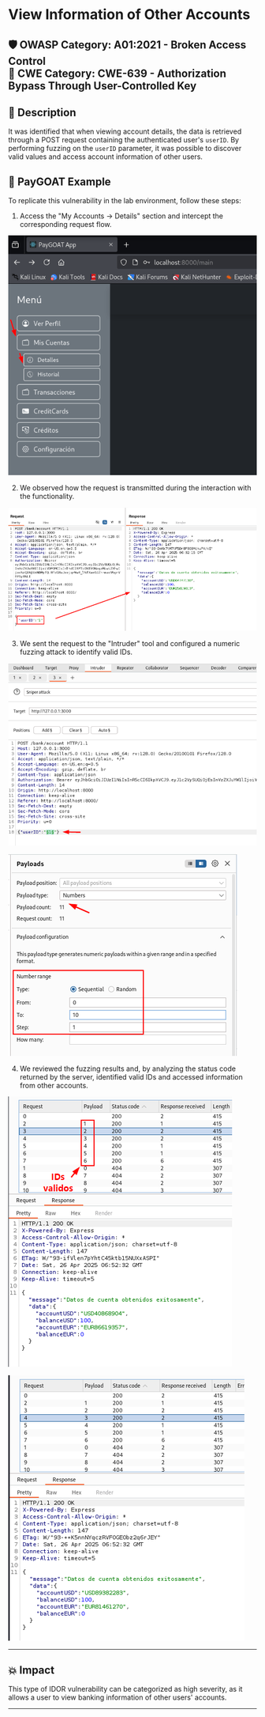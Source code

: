 
# View Information of Other Accounts

🛡️ **OWASP Category:** A01:2021 - Broken Access Control  
🧩 **CWE Category:** CWE-639 - Authorization Bypass Through User-Controlled Key   
---
## 📝 Description

It was identified that when viewing account details, the data is retrieved through a POST request containing the authenticated user's `userID`. By performing fuzzing on the `userID` parameter, it was possible to discover valid values and access account information of other users.

## 🐐 PayGOAT Example

To replicate this vulnerability in the lab environment, follow these steps:

1. Access the "My Accounts -> Details" section and intercept the corresponding request flow.

![pro1](img/PayGOAT-IDOR-Profil-06.png)

2. We observed how the request is transmitted during the interaction with the functionality.

![pro2](img/PayGOAT-IDOR-Profil-07.png)

3. We sent the request to the "Intruder" tool and configured a numeric fuzzing attack to identify valid IDs.

![pro3](img/PayGOAT-IDOR-Profil-08.png)

![pro4](img/PayGOAT-IDOR-Profil-09.png)

4. We reviewed the fuzzing results and, by analyzing the status code returned by the server, identified valid IDs and accessed information from other accounts.

![pro5](img/PayGOAT-IDOR-Profil-10.png)

![pro6](img/PayGOAT-IDOR-Profil-11.png)

---
## 💥 Impact

This type of IDOR vulnerability can be categorized as high severity, as it allows a user to view banking information of other users' accounts.

---